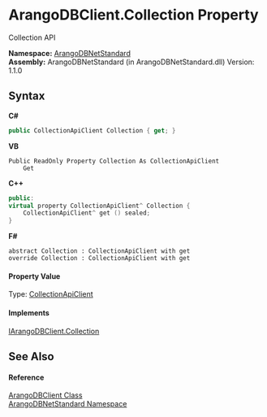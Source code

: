 # ArangoDBClient.Collection Property 
 

Collection API

**Namespace:**&nbsp;<a href="069489ce-b545-4054-943a-23b806da64e9">ArangoDBNetStandard</a><br />**Assembly:**&nbsp;ArangoDBNetStandard (in ArangoDBNetStandard.dll) Version: 1.1.0

## Syntax

**C#**<br />
``` C#
public CollectionApiClient Collection { get; }
```

**VB**<br />
``` VB
Public ReadOnly Property Collection As CollectionApiClient
	Get
```

**C++**<br />
``` C++
public:
virtual property CollectionApiClient^ Collection {
	CollectionApiClient^ get () sealed;
}
```

**F#**<br />
``` F#
abstract Collection : CollectionApiClient with get
override Collection : CollectionApiClient with get
```


#### Property Value
Type: <a href="6ce48613-2e1c-4702-c589-43e91c706f90">CollectionApiClient</a>

#### Implements
<a href="2cb40ae3-e562-b54f-d798-4f4fb982081b">IArangoDBClient.Collection</a><br />

## See Also


#### Reference
<a href="ba0f435e-0803-bafd-7a3d-9963d8a82ad8">ArangoDBClient Class</a><br /><a href="069489ce-b545-4054-943a-23b806da64e9">ArangoDBNetStandard Namespace</a><br />